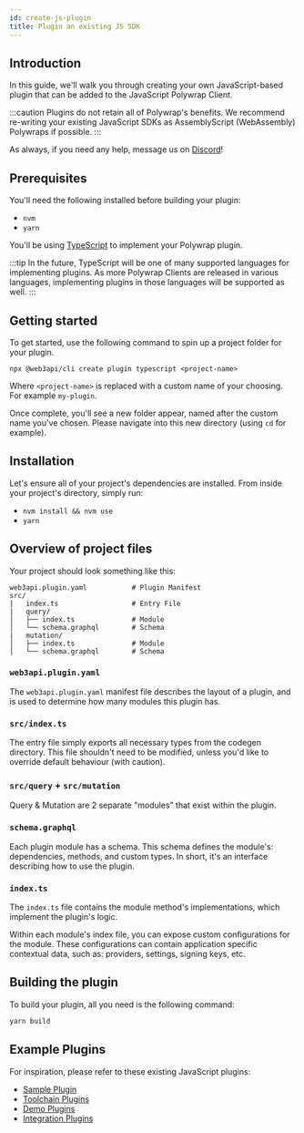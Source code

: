 ```yaml
---
id: create-js-plugin
title: Plugin an existing JS SDK
---
```


## **Introduction**

In this guide, we'll walk you through creating your own JavaScript-based plugin that can be added to the JavaScript Polywrap Client.

:::caution
Plugins do not retain all of Polywrap's benefits. We recommend re-writing your existing JavaScript SDKs as AssemblyScript (WebAssembly) Polywraps if possible.
:::

As always, if you need any help, message us on [Discord](https://discord.com/invite/Z5m88a5qWu)!

## **Prerequisites**

You'll need the following installed before building your plugin:

- `nvm`
- `yarn`

You'll be using [TypeScript](https://www.typescriptlang.org/) to implement your Polywrap plugin.

:::tip
In the future, TypeScript will be one of many supported languages for implementing plugins. As more Polywrap Clients are released in various languages, implementing plugins in those languages will be supported as well.
:::

## **Getting started**

To get started, use the following command to spin up a project folder for your plugin.

```
npx @web3api/cli create plugin typescript <project-name>
```

Where `<project-name>` is replaced with a custom name of your choosing. For example `my-plugin`.

Once complete, you'll see a new folder appear, named after the custom name you've chosen. Please navigate into this new directory (using `cd` for example).

## **Installation**

Let's ensure all of your project's dependencies are installed. From inside your project's directory, simply run:

- `nvm install && nvm use`
- `yarn`

## **Overview of project files**

Your project should look something like this:

```
web3api.plugin.yaml           # Plugin Manifest
src/
|   index.ts                  # Entry File
|   query/
│   ├── index.ts              # Module
│   └── schema.graphql        # Schema
|   mutation/
│   ├── index.ts              # Module
│   └── schema.graphql        # Schema
```

### **`web3api.plugin.yaml`**
The `web3api.plugin.yaml` manifest file describes the layout of a plugin, and is used to determine how many modules this plugin has.

### **`src/index.ts`**
The entry file simply exports all necessary types from the codegen directory. This file shouldn't need to be modified, unless you'd like to override default behaviour (with caution).

### **`src/query` + `src/mutation`**
Query & Mutation are 2 separate "modules" that exist within the plugin.

### **`schema.graphql`**

Each plugin module has a schema. This schema defines the module's: dependencies, methods, and custom types. In short, it's an interface describing how to use the plugin.

### **`index.ts`**
The `index.ts` file contains the module method's implementations, which implement the plugin's logic.

Within each module's index file, you can expose custom configurations for the module. These configurations can contain application specific contextual data, such as: providers, settings, signing keys, etc.

## **Building the plugin**

To build your plugin, all you need is the following command:

```bash
yarn build
```

## **Example Plugins**

For inspiration, please refer to these existing JavaScript plugins:
* [Sample Plugin](https://github.com/polywrap/monorepo/tree/prealpha/packages/templates/plugin/typescript)
* [Toolchain Plugins](https://github.com/polywrap/monorepo/tree/prealpha/packages/js/plugins)
* [Demo Plugins](https://github.com/polywrap/demos)
* [Integration Plugins](https://github.com/polywrap/integrations)
